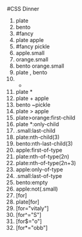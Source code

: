 #CSS Dinner
1. plate
2. bento
3. #fancy
4. plate apple
5. #fancy pickle
6. apple.small
7. orange.small
8. bento orange.small
9. plate , bento
10. *
11. plate *
12. plate + apple
13. bento ~pickle
14. plate > apple
15. plate>orange:first-child
16. plate *:only-child
17. .small:last-child
18. plate:nth-child(3)
19. bento:nth-last-child(3)
20. apple:first-of-type
21. plate:nth-of-type(2n)
22. plate:nth-of-type(2n+3)
23. apple:only-of-type
24. .small:last-of-type
25. bento:empty
26. apple:not(.small)
27. [for]
28. plate[for]
29. [for="vitaly"]
30. [for^="S"]
31. [for$="o"]
32. [for*="obb"]